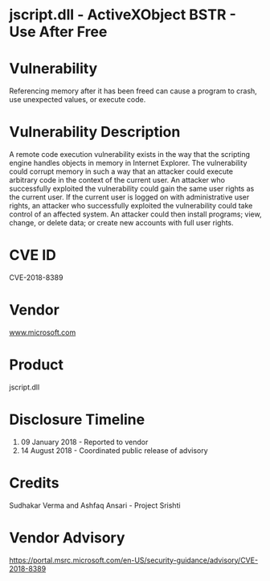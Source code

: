 # jscript.dll - ActiveXObject BSTR - Use After Free

# Vulnerability

Referencing memory after it has been freed can cause a program to crash, use unexpected values, or execute code.


# Vulnerability Description

A remote code execution vulnerability exists in the way that the scripting engine handles objects in memory in Internet Explorer. The vulnerability could corrupt memory in such a way that an attacker could execute arbitrary code in the context of the current user. An attacker who successfully exploited the vulnerability could gain the same user rights as the current user. If the current user is logged on with administrative user rights, an attacker who successfully exploited the vulnerability could take control of an affected system. An attacker could then install programs; view, change, or delete data; or create new accounts with full user rights.


# CVE ID

CVE-2018-8389


# Vendor

www.microsoft.com


# Product

jscript.dll


# Disclosure Timeline

1. 09 January 2018 - Reported to vendor
2. 14 August 2018 - Coordinated public release of advisory


# Credits

Sudhakar Verma and Ashfaq Ansari - Project Srishti


# Vendor Advisory

https://portal.msrc.microsoft.com/en-US/security-guidance/advisory/CVE-2018-8389
